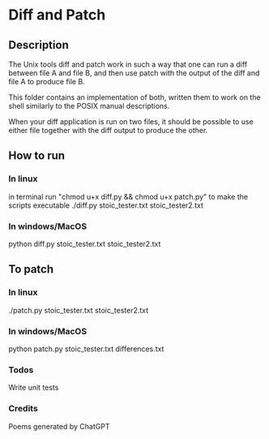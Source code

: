 # Diff and Patch

## Description

The Unix tools diff and patch work in such a way that one can run a diff between file A and file B, and then use patch
 with the output of the diff and file A to produce file B.

This folder contains an implementation of both, written them to work on the shell similarly to the POSIX manual 
descriptions. 

When your diff application is run on two files, it should be possible to use either file together with the diff output 
to produce the other.

## How to run

### In linux
in terminal run "chmod u+x diff.py && chmod u+x patch.py" to make the scripts executable
./diff.py stoic_tester.txt stoic_tester2.txt

### In windows/MacOS
python diff.py stoic_tester.txt stoic_tester2.txt

## To patch
### In linux
./patch.py stoic_tester.txt stoic_tester2.txt

### In windows/MacOS
python patch.py stoic_tester.txt differences.txt

### Todos
Write unit tests

### Credits
Poems generated by ChatGPT
